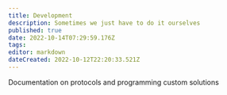 ```yaml
---
title: Development
description: Sometimes we just have to do it ourselves
published: true
date: 2022-10-14T07:29:59.176Z
tags: 
editor: markdown
dateCreated: 2022-10-12T22:20:33.521Z
---
```


Documentation on protocols and programming custom solutions